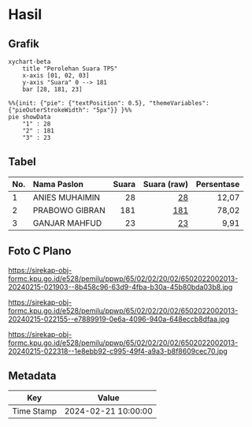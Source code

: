 # Hasil

## Grafik

```mermaid
xychart-beta
    title "Perolehan Suara TPS"
    x-axis [01, 02, 03]
    y-axis "Suara" 0 --> 181
    bar [28, 181, 23]
```

```mermaid
%%{init: {"pie": {"textPosition": 0.5}, "themeVariables": {"pieOuterStrokeWidth": "5px"}} }%%
pie showData
    "1" : 28
    "2" : 181
    "3" : 23
```

## Tabel

| No. | Nama Paslon    | Suara | Suara (raw) | Persentase |
|:--- |:-------------- | -----:| -----------:| ----------:|
| 1   | ANIES MUHAIMIN | 28    | [28][p-1]   | 12,07      |
| 2   | PRABOWO GIBRAN | 181   | [181][p-2]  | 78,02      |
| 3   | GANJAR MAHFUD  | 23    | [23][p-3]   | 9,91       |


[p-1]: https://github.com/gigit-pemilu/pemilu-2024-65-kalimantan-utara/blob/main/pilpres/hitung-suara/sub/65-kalimantan-utara/sub/02-malinau/sub/02-malinau-kota/sub/2002-malinau-kota/sub/013-tps/sub/paslon-1.txt
[p-2]: https://github.com/gigit-pemilu/pemilu-2024-65-kalimantan-utara/blob/main/pilpres/hitung-suara/sub/65-kalimantan-utara/sub/02-malinau/sub/02-malinau-kota/sub/2002-malinau-kota/sub/013-tps/sub/paslon-2.txt
[p-3]: https://github.com/gigit-pemilu/pemilu-2024-65-kalimantan-utara/blob/main/pilpres/hitung-suara/sub/65-kalimantan-utara/sub/02-malinau/sub/02-malinau-kota/sub/2002-malinau-kota/sub/013-tps/sub/paslon-3.txt

## Foto C Plano

https://sirekap-obj-formc.kpu.go.id/e528/pemilu/ppwp/65/02/02/20/02/6502022002013-20240215-021903--8b458c96-63d9-4fba-b30a-45b80bda03b8.jpg

https://sirekap-obj-formc.kpu.go.id/e528/pemilu/ppwp/65/02/02/20/02/6502022002013-20240215-022155--e7889919-0e6a-4096-940a-648eccb8dfaa.jpg

https://sirekap-obj-formc.kpu.go.id/e528/pemilu/ppwp/65/02/02/20/02/6502022002013-20240215-022318--1e8ebb92-c995-49f4-a9a3-b8f8609cec70.jpg


## Metadata

| Key        | Value               |
| ---------- | ------------------- |
| Time Stamp | 2024-02-21 10:00:00 |



